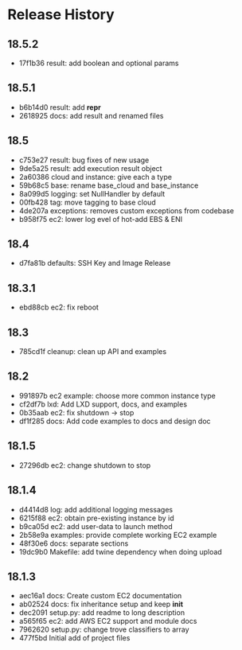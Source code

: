 # Release History

## 18.5.2

- 17f1b36 result: add boolean and optional params

## 18.5.1

- b6b14d0 result: add __repr__
- 2618925 docs: add result and renamed files

## 18.5

- c753e27 result: bug fixes of new usage
- 9de5a25 result: add execution result object
- 2a60386 cloud and instance: give each a type
- 59b68c5 base: rename base_cloud and base_instance
- 8a099d5 logging: set NullHandler by default
- 00fb428 tag: move tagging to base cloud
- 4de207a exceptions: removes custom exceptions from codebase
- b958f75 ec2: lower log evel of hot-add EBS & ENI

## 18.4

- d7fa81b defaults: SSH Key and Image Release

## 18.3.1

- ebd88cb ec2: fix reboot

## 18.3

- 785cd1f cleanup: clean up API and examples

## 18.2

- 991897b ec2 example: choose more common instance type
- cf2df7b lxd: Add LXD support, docs, and examples
- 0b35aab ec2: fix shutdown -> stop
- df1f285 docs: Add code examples to docs and design doc

## 18.1.5

- 27296db ec2: change shutdown to stop

## 18.1.4

- d4414d8 log: add additional logging messages
- 6215f88 ec2: obtain pre-existing instance by id
- b9ca05d ec2: add user-data to launch method
- 2b58e9a examples: provide complete working EC2 example
- 48f30e6 docs: separate sections
- 19dc9b0 Makefile: add twine dependency when doing upload

## 18.1.3

- aec16a1 docs: Create custom EC2 documentation
- ab02524 docs: fix inheritance setup and keep __init__
- dec2091 setup.py: add readme to long description
- a565f65 ec2: add AWS EC2 support and module docs
- 7962620 setup.py: change trove classifiers to array
- 477f5bd Initial add of project files
